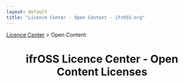 ```yaml
---
layout: default
title: "Licence Center - Open Content - ifrOSS.org"
---
```


<!---

Neue licenses can be added using the following template:

| Licence name | [🇬🇧](link) | SPDX-Tag |

Emojis for the links can be copied from https://emojipedia.org

--->

<p><a href="/ifrOSS/Pages/licence_center/en">Licence Center</a> > Open Content<br></p>

<h1 style="text-align: center;">ifrOSS Licence Center - Open Content Licenses</h1>
